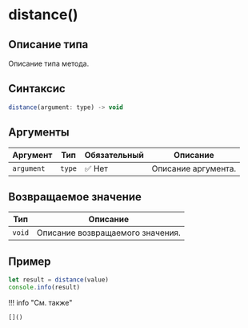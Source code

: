 # distance()

## Описание типа
Описание типа метода.

## Синтаксис
```javascript
distance(argument: type) -> void
```

## Аргументы
| Аргумент   | Тип                  | Обязательный | Описание                                                |
|------------|----------------------|--------------|---------------------------------------------------------|
| `argument`   | `type`               | :white_check_mark: Нет          | Описание аргумента.                                            |


## Возвращаемое значение

| Тип   | Описание                          |
|-------|-----------------------------------|
| `void` | Описание возвращаемого значения.          |

## Пример
```javascript linenums="1"
let result = distance(value)
console.info(result)
```

!!! info "См. также"

    []()

